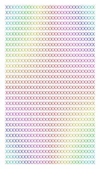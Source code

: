 <div><p><span style="color: hsl(225,50%,50%);">X</ span ><span style="color: hsl(210,50%,50%);">X</ span ><span style="color: hsl(195,50%,50%);">X</ span ><span style="color: hsl(180,50%,50%);">X</ span ><span style="color: hsl(165,50%,50%);">X</ span ><span style="color: hsl(150,50%,50%);">X</ span ><span style="color: hsl(135,50%,50%);">X</ span ><span style="color: hsl(120,50%,50%);">X</ span ><span style="color: hsl(105,50%,50%);">X</ span ><span style="color: hsl(90,50%,50%);">X</ span ><span style="color: hsl(75,50%,50%);">X</ span ><span style="color: hsl(60,50%,50%);">X</ span ><span style="color: hsl(45,50%,50%);">X</ span ><span style="color: hsl(30,50%,50%);">X</ span ><span style="color: hsl(15,50%,50%);">X</ span ><span style="color: hsl(0,50%,50%);">X</ span ><span style="color: hsl(-15,50%,50%);">X</ span ><span style="color: hsl(-30,50%,50%);">X</ span ><span style="color: hsl(-45,50%,50%);">X</ span ><span style="color: hsl(-60,50%,50%);">X</ span ><span style="color: hsl(-75,50%,50%);">X</ span ><span style="color: hsl(-90,50%,50%);">X</ span ><span style="color: hsl(-105,50%,50%);">X</ span ><span style="color: hsl(-120,50%,50%);">X</ span ><span style="color: hsl(-135,50%,50%);">X</ span ><span style="color: hsl(-150,50%,50%);">X</ span ><span style="color: hsl(-165,50%,50%);">X</ span ><span style="color: hsl(-180,50%,50%);">X</ span ><span style="color: hsl(-195,50%,50%);">X</ span ><span style="color: hsl(-210,50%,50%);">X</ span ><br><span style="color: hsl(210,50%,50%);">X</ span ><span style="color: hsl(196,50%,50%);">X</ span ><span style="color: hsl(182,50%,50%);">X</ span ><span style="color: hsl(168,50%,50%);">X</ span ><span style="color: hsl(154,50%,50%);">X</ span ><span style="color: hsl(140,50%,50%);">X</ span ><span style="color: hsl(126,50%,50%);">X</ span ><span style="color: hsl(112,50%,50%);">X</ span ><span style="color: hsl(98,50%,50%);">X</ span ><span style="color: hsl(84,50%,50%);">X</ span ><span style="color: hsl(70,50%,50%);">X</ span ><span style="color: hsl(56,50%,50%);">X</ span ><span style="color: hsl(42,50%,50%);">X</ span ><span style="color: hsl(28,50%,50%);">X</ span ><span style="color: hsl(14,50%,50%);">X</ span ><span style="color: hsl(0,50%,50%);">X</ span ><span style="color: hsl(-14,50%,50%);">X</ span ><span style="color: hsl(-28,50%,50%);">X</ span ><span style="color: hsl(-42,50%,50%);">X</ span ><span style="color: hsl(-56,50%,50%);">X</ span ><span style="color: hsl(-70,50%,50%);">X</ span ><span style="color: hsl(-84,50%,50%);">X</ span ><span style="color: hsl(-98,50%,50%);">X</ span ><span style="color: hsl(-112,50%,50%);">X</ span ><span style="color: hsl(-126,50%,50%);">X</ span ><span style="color: hsl(-140,50%,50%);">X</ span ><span style="color: hsl(-154,50%,50%);">X</ span ><span style="color: hsl(-168,50%,50%);">X</ span ><span style="color: hsl(-182,50%,50%);">X</ span ><span style="color: hsl(-196,50%,50%);">X</ span ><br><span style="color: hsl(195,50%,50%);">X</ span ><span style="color: hsl(182,50%,50%);">X</ span ><span style="color: hsl(169,50%,50%);">X</ span ><span style="color: hsl(156,50%,50%);">X</ span ><span style="color: hsl(143,50%,50%);">X</ span ><span style="color: hsl(130,50%,50%);">X</ span ><span style="color: hsl(117,50%,50%);">X</ span ><span style="color: hsl(104,50%,50%);">X</ span ><span style="color: hsl(91,50%,50%);">X</ span ><span style="color: hsl(78,50%,50%);">X</ span ><span style="color: hsl(65,50%,50%);">X</ span ><span style="color: hsl(52,50%,50%);">X</ span ><span style="color: hsl(39,50%,50%);">X</ span ><span style="color: hsl(26,50%,50%);">X</ span ><span style="color: hsl(13,50%,50%);">X</ span ><span style="color: hsl(0,50%,50%);">X</ span ><span style="color: hsl(-13,50%,50%);">X</ span ><span style="color: hsl(-26,50%,50%);">X</ span ><span style="color: hsl(-39,50%,50%);">X</ span ><span style="color: hsl(-52,50%,50%);">X</ span ><span style="color: hsl(-65,50%,50%);">X</ span ><span style="color: hsl(-78,50%,50%);">X</ span ><span style="color: hsl(-91,50%,50%);">X</ span ><span style="color: hsl(-104,50%,50%);">X</ span ><span style="color: hsl(-117,50%,50%);">X</ span ><span style="color: hsl(-130,50%,50%);">X</ span ><span style="color: hsl(-143,50%,50%);">X</ span ><span style="color: hsl(-156,50%,50%);">X</ span ><span style="color: hsl(-169,50%,50%);">X</ span ><span style="color: hsl(-182,50%,50%);">X</ span ><br><span style="color: hsl(180,50%,50%);">X</ span ><span style="color: hsl(168,50%,50%);">X</ span ><span style="color: hsl(156,50%,50%);">X</ span ><span style="color: hsl(144,50%,50%);">X</ span ><span style="color: hsl(132,50%,50%);">X</ span ><span style="color: hsl(120,50%,50%);">X</ span ><span style="color: hsl(108,50%,50%);">X</ span ><span style="color: hsl(96,50%,50%);">X</ span ><span style="color: hsl(84,50%,50%);">X</ span ><span style="color: hsl(72,50%,50%);">X</ span ><span style="color: hsl(60,50%,50%);">X</ span ><span style="color: hsl(48,50%,50%);">X</ span ><span style="color: hsl(36,50%,50%);">X</ span ><span style="color: hsl(24,50%,50%);">X</ span ><span style="color: hsl(12,50%,50%);">X</ span ><span style="color: hsl(0,50%,50%);">X</ span ><span style="color: hsl(-12,50%,50%);">X</ span ><span style="color: hsl(-24,50%,50%);">X</ span ><span style="color: hsl(-36,50%,50%);">X</ span ><span style="color: hsl(-48,50%,50%);">X</ span ><span style="color: hsl(-60,50%,50%);">X</ span ><span style="color: hsl(-72,50%,50%);">X</ span ><span style="color: hsl(-84,50%,50%);">X</ span ><span style="color: hsl(-96,50%,50%);">X</ span ><span style="color: hsl(-108,50%,50%);">X</ span ><span style="color: hsl(-120,50%,50%);">X</ span ><span style="color: hsl(-132,50%,50%);">X</ span ><span style="color: hsl(-144,50%,50%);">X</ span ><span style="color: hsl(-156,50%,50%);">X</ span ><span style="color: hsl(-168,50%,50%);">X</ span ><br><span style="color: hsl(165,50%,50%);">X</ span ><span style="color: hsl(154,50%,50%);">X</ span ><span style="color: hsl(143,50%,50%);">X</ span ><span style="color: hsl(132,50%,50%);">X</ span ><span style="color: hsl(121,50%,50%);">X</ span ><span style="color: hsl(110,50%,50%);">X</ span ><span style="color: hsl(99,50%,50%);">X</ span ><span style="color: hsl(88,50%,50%);">X</ span ><span style="color: hsl(77,50%,50%);">X</ span ><span style="color: hsl(66,50%,50%);">X</ span ><span style="color: hsl(55,50%,50%);">X</ span ><span style="color: hsl(44,50%,50%);">X</ span ><span style="color: hsl(33,50%,50%);">X</ span ><span style="color: hsl(22,50%,50%);">X</ span ><span style="color: hsl(11,50%,50%);">X</ span ><span style="color: hsl(0,50%,50%);">X</ span ><span style="color: hsl(-11,50%,50%);">X</ span ><span style="color: hsl(-22,50%,50%);">X</ span ><span style="color: hsl(-33,50%,50%);">X</ span ><span style="color: hsl(-44,50%,50%);">X</ span ><span style="color: hsl(-55,50%,50%);">X</ span ><span style="color: hsl(-66,50%,50%);">X</ span ><span style="color: hsl(-77,50%,50%);">X</ span ><span style="color: hsl(-88,50%,50%);">X</ span ><span style="color: hsl(-99,50%,50%);">X</ span ><span style="color: hsl(-110,50%,50%);">X</ span ><span style="color: hsl(-121,50%,50%);">X</ span ><span style="color: hsl(-132,50%,50%);">X</ span ><span style="color: hsl(-143,50%,50%);">X</ span ><span style="color: hsl(-154,50%,50%);">X</ span ><br><span style="color: hsl(150,50%,50%);">X</ span ><span style="color: hsl(140,50%,50%);">X</ span ><span style="color: hsl(130,50%,50%);">X</ span ><span style="color: hsl(120,50%,50%);">X</ span ><span style="color: hsl(110,50%,50%);">X</ span ><span style="color: hsl(100,50%,50%);">X</ span ><span style="color: hsl(90,50%,50%);">X</ span ><span style="color: hsl(80,50%,50%);">X</ span ><span style="color: hsl(70,50%,50%);">X</ span ><span style="color: hsl(60,50%,50%);">X</ span ><span style="color: hsl(50,50%,50%);">X</ span ><span style="color: hsl(40,50%,50%);">X</ span ><span style="color: hsl(30,50%,50%);">X</ span ><span style="color: hsl(20,50%,50%);">X</ span ><span style="color: hsl(10,50%,50%);">X</ span ><span style="color: hsl(0,50%,50%);">X</ span ><span style="color: hsl(-10,50%,50%);">X</ span ><span style="color: hsl(-20,50%,50%);">X</ span ><span style="color: hsl(-30,50%,50%);">X</ span ><span style="color: hsl(-40,50%,50%);">X</ span ><span style="color: hsl(-50,50%,50%);">X</ span ><span style="color: hsl(-60,50%,50%);">X</ span ><span style="color: hsl(-70,50%,50%);">X</ span ><span style="color: hsl(-80,50%,50%);">X</ span ><span style="color: hsl(-90,50%,50%);">X</ span ><span style="color: hsl(-100,50%,50%);">X</ span ><span style="color: hsl(-110,50%,50%);">X</ span ><span style="color: hsl(-120,50%,50%);">X</ span ><span style="color: hsl(-130,50%,50%);">X</ span ><span style="color: hsl(-140,50%,50%);">X</ span ><br><span style="color: hsl(135,50%,50%);">X</ span ><span style="color: hsl(126,50%,50%);">X</ span ><span style="color: hsl(117,50%,50%);">X</ span ><span style="color: hsl(108,50%,50%);">X</ span ><span style="color: hsl(99,50%,50%);">X</ span ><span style="color: hsl(90,50%,50%);">X</ span ><span style="color: hsl(81,50%,50%);">X</ span ><span style="color: hsl(72,50%,50%);">X</ span ><span style="color: hsl(63,50%,50%);">X</ span ><span style="color: hsl(54,50%,50%);">X</ span ><span style="color: hsl(45,50%,50%);">X</ span ><span style="color: hsl(36,50%,50%);">X</ span ><span style="color: hsl(27,50%,50%);">X</ span ><span style="color: hsl(18,50%,50%);">X</ span ><span style="color: hsl(9,50%,50%);">X</ span ><span style="color: hsl(0,50%,50%);">X</ span ><span style="color: hsl(-9,50%,50%);">X</ span ><span style="color: hsl(-18,50%,50%);">X</ span ><span style="color: hsl(-27,50%,50%);">X</ span ><span style="color: hsl(-36,50%,50%);">X</ span ><span style="color: hsl(-45,50%,50%);">X</ span ><span style="color: hsl(-54,50%,50%);">X</ span ><span style="color: hsl(-63,50%,50%);">X</ span ><span style="color: hsl(-72,50%,50%);">X</ span ><span style="color: hsl(-81,50%,50%);">X</ span ><span style="color: hsl(-90,50%,50%);">X</ span ><span style="color: hsl(-99,50%,50%);">X</ span ><span style="color: hsl(-108,50%,50%);">X</ span ><span style="color: hsl(-117,50%,50%);">X</ span ><span style="color: hsl(-126,50%,50%);">X</ span ><br><span style="color: hsl(120,50%,50%);">X</ span ><span style="color: hsl(112,50%,50%);">X</ span ><span style="color: hsl(104,50%,50%);">X</ span ><span style="color: hsl(96,50%,50%);">X</ span ><span style="color: hsl(88,50%,50%);">X</ span ><span style="color: hsl(80,50%,50%);">X</ span ><span style="color: hsl(72,50%,50%);">X</ span ><span style="color: hsl(64,50%,50%);">X</ span ><span style="color: hsl(56,50%,50%);">X</ span ><span style="color: hsl(48,50%,50%);">X</ span ><span style="color: hsl(40,50%,50%);">X</ span ><span style="color: hsl(32,50%,50%);">X</ span ><span style="color: hsl(24,50%,50%);">X</ span ><span style="color: hsl(16,50%,50%);">X</ span ><span style="color: hsl(8,50%,50%);">X</ span ><span style="color: hsl(0,50%,50%);">X</ span ><span style="color: hsl(-8,50%,50%);">X</ span ><span style="color: hsl(-16,50%,50%);">X</ span ><span style="color: hsl(-24,50%,50%);">X</ span ><span style="color: hsl(-32,50%,50%);">X</ span ><span style="color: hsl(-40,50%,50%);">X</ span ><span style="color: hsl(-48,50%,50%);">X</ span ><span style="color: hsl(-56,50%,50%);">X</ span ><span style="color: hsl(-64,50%,50%);">X</ span ><span style="color: hsl(-72,50%,50%);">X</ span ><span style="color: hsl(-80,50%,50%);">X</ span ><span style="color: hsl(-88,50%,50%);">X</ span ><span style="color: hsl(-96,50%,50%);">X</ span ><span style="color: hsl(-104,50%,50%);">X</ span ><span style="color: hsl(-112,50%,50%);">X</ span ><br><span style="color: hsl(105,50%,50%);">X</ span ><span style="color: hsl(98,50%,50%);">X</ span ><span style="color: hsl(91,50%,50%);">X</ span ><span style="color: hsl(84,50%,50%);">X</ span ><span style="color: hsl(77,50%,50%);">X</ span ><span style="color: hsl(70,50%,50%);">X</ span ><span style="color: hsl(63,50%,50%);">X</ span ><span style="color: hsl(56,50%,50%);">X</ span ><span style="color: hsl(49,50%,50%);">X</ span ><span style="color: hsl(42,50%,50%);">X</ span ><span style="color: hsl(35,50%,50%);">X</ span ><span style="color: hsl(28,50%,50%);">X</ span ><span style="color: hsl(21,50%,50%);">X</ span ><span style="color: hsl(14,50%,50%);">X</ span ><span style="color: hsl(7,50%,50%);">X</ span ><span style="color: hsl(0,50%,50%);">X</ span ><span style="color: hsl(-7,50%,50%);">X</ span ><span style="color: hsl(-14,50%,50%);">X</ span ><span style="color: hsl(-21,50%,50%);">X</ span ><span style="color: hsl(-28,50%,50%);">X</ span ><span style="color: hsl(-35,50%,50%);">X</ span ><span style="color: hsl(-42,50%,50%);">X</ span ><span style="color: hsl(-49,50%,50%);">X</ span ><span style="color: hsl(-56,50%,50%);">X</ span ><span style="color: hsl(-63,50%,50%);">X</ span ><span style="color: hsl(-70,50%,50%);">X</ span ><span style="color: hsl(-77,50%,50%);">X</ span ><span style="color: hsl(-84,50%,50%);">X</ span ><span style="color: hsl(-91,50%,50%);">X</ span ><span style="color: hsl(-98,50%,50%);">X</ span ><br><span style="color: hsl(90,50%,50%);">X</ span ><span style="color: hsl(84,50%,50%);">X</ span ><span style="color: hsl(78,50%,50%);">X</ span ><span style="color: hsl(72,50%,50%);">X</ span ><span style="color: hsl(66,50%,50%);">X</ span ><span style="color: hsl(60,50%,50%);">X</ span ><span style="color: hsl(54,50%,50%);">X</ span ><span style="color: hsl(48,50%,50%);">X</ span ><span style="color: hsl(42,50%,50%);">X</ span ><span style="color: hsl(36,50%,50%);">X</ span ><span style="color: hsl(30,50%,50%);">X</ span ><span style="color: hsl(24,50%,50%);">X</ span ><span style="color: hsl(18,50%,50%);">X</ span ><span style="color: hsl(12,50%,50%);">X</ span ><span style="color: hsl(6,50%,50%);">X</ span ><span style="color: hsl(0,50%,50%);">X</ span ><span style="color: hsl(-6,50%,50%);">X</ span ><span style="color: hsl(-12,50%,50%);">X</ span ><span style="color: hsl(-18,50%,50%);">X</ span ><span style="color: hsl(-24,50%,50%);">X</ span ><span style="color: hsl(-30,50%,50%);">X</ span ><span style="color: hsl(-36,50%,50%);">X</ span ><span style="color: hsl(-42,50%,50%);">X</ span ><span style="color: hsl(-48,50%,50%);">X</ span ><span style="color: hsl(-54,50%,50%);">X</ span ><span style="color: hsl(-60,50%,50%);">X</ span ><span style="color: hsl(-66,50%,50%);">X</ span ><span style="color: hsl(-72,50%,50%);">X</ span ><span style="color: hsl(-78,50%,50%);">X</ span ><span style="color: hsl(-84,50%,50%);">X</ span ><br><span style="color: hsl(75,50%,50%);">X</ span ><span style="color: hsl(70,50%,50%);">X</ span ><span style="color: hsl(65,50%,50%);">X</ span ><span style="color: hsl(60,50%,50%);">X</ span ><span style="color: hsl(55,50%,50%);">X</ span ><span style="color: hsl(50,50%,50%);">X</ span ><span style="color: hsl(45,50%,50%);">X</ span ><span style="color: hsl(40,50%,50%);">X</ span ><span style="color: hsl(35,50%,50%);">X</ span ><span style="color: hsl(30,50%,50%);">X</ span ><span style="color: hsl(25,50%,50%);">X</ span ><span style="color: hsl(20,50%,50%);">X</ span ><span style="color: hsl(15,50%,50%);">X</ span ><span style="color: hsl(10,50%,50%);">X</ span ><span style="color: hsl(5,50%,50%);">X</ span ><span style="color: hsl(0,50%,50%);">X</ span ><span style="color: hsl(-5,50%,50%);">X</ span ><span style="color: hsl(-10,50%,50%);">X</ span ><span style="color: hsl(-15,50%,50%);">X</ span ><span style="color: hsl(-20,50%,50%);">X</ span ><span style="color: hsl(-25,50%,50%);">X</ span ><span style="color: hsl(-30,50%,50%);">X</ span ><span style="color: hsl(-35,50%,50%);">X</ span ><span style="color: hsl(-40,50%,50%);">X</ span ><span style="color: hsl(-45,50%,50%);">X</ span ><span style="color: hsl(-50,50%,50%);">X</ span ><span style="color: hsl(-55,50%,50%);">X</ span ><span style="color: hsl(-60,50%,50%);">X</ span ><span style="color: hsl(-65,50%,50%);">X</ span ><span style="color: hsl(-70,50%,50%);">X</ span ><br><span style="color: hsl(60,50%,50%);">X</ span ><span style="color: hsl(56,50%,50%);">X</ span ><span style="color: hsl(52,50%,50%);">X</ span ><span style="color: hsl(48,50%,50%);">X</ span ><span style="color: hsl(44,50%,50%);">X</ span ><span style="color: hsl(40,50%,50%);">X</ span ><span style="color: hsl(36,50%,50%);">X</ span ><span style="color: hsl(32,50%,50%);">X</ span ><span style="color: hsl(28,50%,50%);">X</ span ><span style="color: hsl(24,50%,50%);">X</ span ><span style="color: hsl(20,50%,50%);">X</ span ><span style="color: hsl(16,50%,50%);">X</ span ><span style="color: hsl(12,50%,50%);">X</ span ><span style="color: hsl(8,50%,50%);">X</ span ><span style="color: hsl(4,50%,50%);">X</ span ><span style="color: hsl(0,50%,50%);">X</ span ><span style="color: hsl(-4,50%,50%);">X</ span ><span style="color: hsl(-8,50%,50%);">X</ span ><span style="color: hsl(-12,50%,50%);">X</ span ><span style="color: hsl(-16,50%,50%);">X</ span ><span style="color: hsl(-20,50%,50%);">X</ span ><span style="color: hsl(-24,50%,50%);">X</ span ><span style="color: hsl(-28,50%,50%);">X</ span ><span style="color: hsl(-32,50%,50%);">X</ span ><span style="color: hsl(-36,50%,50%);">X</ span ><span style="color: hsl(-40,50%,50%);">X</ span ><span style="color: hsl(-44,50%,50%);">X</ span ><span style="color: hsl(-48,50%,50%);">X</ span ><span style="color: hsl(-52,50%,50%);">X</ span ><span style="color: hsl(-56,50%,50%);">X</ span ><br><span style="color: hsl(45,50%,50%);">X</ span ><span style="color: hsl(42,50%,50%);">X</ span ><span style="color: hsl(39,50%,50%);">X</ span ><span style="color: hsl(36,50%,50%);">X</ span ><span style="color: hsl(33,50%,50%);">X</ span ><span style="color: hsl(30,50%,50%);">X</ span ><span style="color: hsl(27,50%,50%);">X</ span ><span style="color: hsl(24,50%,50%);">X</ span ><span style="color: hsl(21,50%,50%);">X</ span ><span style="color: hsl(18,50%,50%);">X</ span ><span style="color: hsl(15,50%,50%);">X</ span ><span style="color: hsl(12,50%,50%);">X</ span ><span style="color: hsl(9,50%,50%);">X</ span ><span style="color: hsl(6,50%,50%);">X</ span ><span style="color: hsl(3,50%,50%);">X</ span ><span style="color: hsl(0,50%,50%);">X</ span ><span style="color: hsl(-3,50%,50%);">X</ span ><span style="color: hsl(-6,50%,50%);">X</ span ><span style="color: hsl(-9,50%,50%);">X</ span ><span style="color: hsl(-12,50%,50%);">X</ span ><span style="color: hsl(-15,50%,50%);">X</ span ><span style="color: hsl(-18,50%,50%);">X</ span ><span style="color: hsl(-21,50%,50%);">X</ span ><span style="color: hsl(-24,50%,50%);">X</ span ><span style="color: hsl(-27,50%,50%);">X</ span ><span style="color: hsl(-30,50%,50%);">X</ span ><span style="color: hsl(-33,50%,50%);">X</ span ><span style="color: hsl(-36,50%,50%);">X</ span ><span style="color: hsl(-39,50%,50%);">X</ span ><span style="color: hsl(-42,50%,50%);">X</ span ><br><span style="color: hsl(30,50%,50%);">X</ span ><span style="color: hsl(28,50%,50%);">X</ span ><span style="color: hsl(26,50%,50%);">X</ span ><span style="color: hsl(24,50%,50%);">X</ span ><span style="color: hsl(22,50%,50%);">X</ span ><span style="color: hsl(20,50%,50%);">X</ span ><span style="color: hsl(18,50%,50%);">X</ span ><span style="color: hsl(16,50%,50%);">X</ span ><span style="color: hsl(14,50%,50%);">X</ span ><span style="color: hsl(12,50%,50%);">X</ span ><span style="color: hsl(10,50%,50%);">X</ span ><span style="color: hsl(8,50%,50%);">X</ span ><span style="color: hsl(6,50%,50%);">X</ span ><span style="color: hsl(4,50%,50%);">X</ span ><span style="color: hsl(2,50%,50%);">X</ span ><span style="color: hsl(0,50%,50%);">X</ span ><span style="color: hsl(-2,50%,50%);">X</ span ><span style="color: hsl(-4,50%,50%);">X</ span ><span style="color: hsl(-6,50%,50%);">X</ span ><span style="color: hsl(-8,50%,50%);">X</ span ><span style="color: hsl(-10,50%,50%);">X</ span ><span style="color: hsl(-12,50%,50%);">X</ span ><span style="color: hsl(-14,50%,50%);">X</ span ><span style="color: hsl(-16,50%,50%);">X</ span ><span style="color: hsl(-18,50%,50%);">X</ span ><span style="color: hsl(-20,50%,50%);">X</ span ><span style="color: hsl(-22,50%,50%);">X</ span ><span style="color: hsl(-24,50%,50%);">X</ span ><span style="color: hsl(-26,50%,50%);">X</ span ><span style="color: hsl(-28,50%,50%);">X</ span ><br><span style="color: hsl(15,50%,50%);">X</ span ><span style="color: hsl(14,50%,50%);">X</ span ><span style="color: hsl(13,50%,50%);">X</ span ><span style="color: hsl(12,50%,50%);">X</ span ><span style="color: hsl(11,50%,50%);">X</ span ><span style="color: hsl(10,50%,50%);">X</ span ><span style="color: hsl(9,50%,50%);">X</ span ><span style="color: hsl(8,50%,50%);">X</ span ><span style="color: hsl(7,50%,50%);">X</ span ><span style="color: hsl(6,50%,50%);">X</ span ><span style="color: hsl(5,50%,50%);">X</ span ><span style="color: hsl(4,50%,50%);">X</ span ><span style="color: hsl(3,50%,50%);">X</ span ><span style="color: hsl(2,50%,50%);">X</ span ><span style="color: hsl(1,50%,50%);">X</ span ><span style="color: hsl(0,50%,50%);">X</ span ><span style="color: hsl(-1,50%,50%);">X</ span ><span style="color: hsl(-2,50%,50%);">X</ span ><span style="color: hsl(-3,50%,50%);">X</ span ><span style="color: hsl(-4,50%,50%);">X</ span ><span style="color: hsl(-5,50%,50%);">X</ span ><span style="color: hsl(-6,50%,50%);">X</ span ><span style="color: hsl(-7,50%,50%);">X</ span ><span style="color: hsl(-8,50%,50%);">X</ span ><span style="color: hsl(-9,50%,50%);">X</ span ><span style="color: hsl(-10,50%,50%);">X</ span ><span style="color: hsl(-11,50%,50%);">X</ span ><span style="color: hsl(-12,50%,50%);">X</ span ><span style="color: hsl(-13,50%,50%);">X</ span ><span style="color: hsl(-14,50%,50%);">X</ span ><br><span style="color: hsl(0,50%,50%);">X</ span ><span style="color: hsl(0,50%,50%);">X</ span ><span style="color: hsl(0,50%,50%);">X</ span ><span style="color: hsl(0,50%,50%);">X</ span ><span style="color: hsl(0,50%,50%);">X</ span ><span style="color: hsl(0,50%,50%);">X</ span ><span style="color: hsl(0,50%,50%);">X</ span ><span style="color: hsl(0,50%,50%);">X</ span ><span style="color: hsl(0,50%,50%);">X</ span ><span style="color: hsl(0,50%,50%);">X</ span ><span style="color: hsl(0,50%,50%);">X</ span ><span style="color: hsl(0,50%,50%);">X</ span ><span style="color: hsl(0,50%,50%);">X</ span ><span style="color: hsl(0,50%,50%);">X</ span ><span style="color: hsl(0,50%,50%);">X</ span ><span style="color: hsl(0,50%,50%);">X</ span ><span style="color: hsl(0,50%,50%);">X</ span ><span style="color: hsl(0,50%,50%);">X</ span ><span style="color: hsl(0,50%,50%);">X</ span ><span style="color: hsl(0,50%,50%);">X</ span ><span style="color: hsl(0,50%,50%);">X</ span ><span style="color: hsl(0,50%,50%);">X</ span ><span style="color: hsl(0,50%,50%);">X</ span ><span style="color: hsl(0,50%,50%);">X</ span ><span style="color: hsl(0,50%,50%);">X</ span ><span style="color: hsl(0,50%,50%);">X</ span ><span style="color: hsl(0,50%,50%);">X</ span ><span style="color: hsl(0,50%,50%);">X</ span ><span style="color: hsl(0,50%,50%);">X</ span ><span style="color: hsl(0,50%,50%);">X</ span ><br><span style="color: hsl(-15,50%,50%);">X</ span ><span style="color: hsl(-14,50%,50%);">X</ span ><span style="color: hsl(-13,50%,50%);">X</ span ><span style="color: hsl(-12,50%,50%);">X</ span ><span style="color: hsl(-11,50%,50%);">X</ span ><span style="color: hsl(-10,50%,50%);">X</ span ><span style="color: hsl(-9,50%,50%);">X</ span ><span style="color: hsl(-8,50%,50%);">X</ span ><span style="color: hsl(-7,50%,50%);">X</ span ><span style="color: hsl(-6,50%,50%);">X</ span ><span style="color: hsl(-5,50%,50%);">X</ span ><span style="color: hsl(-4,50%,50%);">X</ span ><span style="color: hsl(-3,50%,50%);">X</ span ><span style="color: hsl(-2,50%,50%);">X</ span ><span style="color: hsl(-1,50%,50%);">X</ span ><span style="color: hsl(0,50%,50%);">X</ span ><span style="color: hsl(1,50%,50%);">X</ span ><span style="color: hsl(2,50%,50%);">X</ span ><span style="color: hsl(3,50%,50%);">X</ span ><span style="color: hsl(4,50%,50%);">X</ span ><span style="color: hsl(5,50%,50%);">X</ span ><span style="color: hsl(6,50%,50%);">X</ span ><span style="color: hsl(7,50%,50%);">X</ span ><span style="color: hsl(8,50%,50%);">X</ span ><span style="color: hsl(9,50%,50%);">X</ span ><span style="color: hsl(10,50%,50%);">X</ span ><span style="color: hsl(11,50%,50%);">X</ span ><span style="color: hsl(12,50%,50%);">X</ span ><span style="color: hsl(13,50%,50%);">X</ span ><span style="color: hsl(14,50%,50%);">X</ span ><br><span style="color: hsl(-30,50%,50%);">X</ span ><span style="color: hsl(-28,50%,50%);">X</ span ><span style="color: hsl(-26,50%,50%);">X</ span ><span style="color: hsl(-24,50%,50%);">X</ span ><span style="color: hsl(-22,50%,50%);">X</ span ><span style="color: hsl(-20,50%,50%);">X</ span ><span style="color: hsl(-18,50%,50%);">X</ span ><span style="color: hsl(-16,50%,50%);">X</ span ><span style="color: hsl(-14,50%,50%);">X</ span ><span style="color: hsl(-12,50%,50%);">X</ span ><span style="color: hsl(-10,50%,50%);">X</ span ><span style="color: hsl(-8,50%,50%);">X</ span ><span style="color: hsl(-6,50%,50%);">X</ span ><span style="color: hsl(-4,50%,50%);">X</ span ><span style="color: hsl(-2,50%,50%);">X</ span ><span style="color: hsl(0,50%,50%);">X</ span ><span style="color: hsl(2,50%,50%);">X</ span ><span style="color: hsl(4,50%,50%);">X</ span ><span style="color: hsl(6,50%,50%);">X</ span ><span style="color: hsl(8,50%,50%);">X</ span ><span style="color: hsl(10,50%,50%);">X</ span ><span style="color: hsl(12,50%,50%);">X</ span ><span style="color: hsl(14,50%,50%);">X</ span ><span style="color: hsl(16,50%,50%);">X</ span ><span style="color: hsl(18,50%,50%);">X</ span ><span style="color: hsl(20,50%,50%);">X</ span ><span style="color: hsl(22,50%,50%);">X</ span ><span style="color: hsl(24,50%,50%);">X</ span ><span style="color: hsl(26,50%,50%);">X</ span ><span style="color: hsl(28,50%,50%);">X</ span ><br><span style="color: hsl(-45,50%,50%);">X</ span ><span style="color: hsl(-42,50%,50%);">X</ span ><span style="color: hsl(-39,50%,50%);">X</ span ><span style="color: hsl(-36,50%,50%);">X</ span ><span style="color: hsl(-33,50%,50%);">X</ span ><span style="color: hsl(-30,50%,50%);">X</ span ><span style="color: hsl(-27,50%,50%);">X</ span ><span style="color: hsl(-24,50%,50%);">X</ span ><span style="color: hsl(-21,50%,50%);">X</ span ><span style="color: hsl(-18,50%,50%);">X</ span ><span style="color: hsl(-15,50%,50%);">X</ span ><span style="color: hsl(-12,50%,50%);">X</ span ><span style="color: hsl(-9,50%,50%);">X</ span ><span style="color: hsl(-6,50%,50%);">X</ span ><span style="color: hsl(-3,50%,50%);">X</ span ><span style="color: hsl(0,50%,50%);">X</ span ><span style="color: hsl(3,50%,50%);">X</ span ><span style="color: hsl(6,50%,50%);">X</ span ><span style="color: hsl(9,50%,50%);">X</ span ><span style="color: hsl(12,50%,50%);">X</ span ><span style="color: hsl(15,50%,50%);">X</ span ><span style="color: hsl(18,50%,50%);">X</ span ><span style="color: hsl(21,50%,50%);">X</ span ><span style="color: hsl(24,50%,50%);">X</ span ><span style="color: hsl(27,50%,50%);">X</ span ><span style="color: hsl(30,50%,50%);">X</ span ><span style="color: hsl(33,50%,50%);">X</ span ><span style="color: hsl(36,50%,50%);">X</ span ><span style="color: hsl(39,50%,50%);">X</ span ><span style="color: hsl(42,50%,50%);">X</ span ><br><span style="color: hsl(-60,50%,50%);">X</ span ><span style="color: hsl(-56,50%,50%);">X</ span ><span style="color: hsl(-52,50%,50%);">X</ span ><span style="color: hsl(-48,50%,50%);">X</ span ><span style="color: hsl(-44,50%,50%);">X</ span ><span style="color: hsl(-40,50%,50%);">X</ span ><span style="color: hsl(-36,50%,50%);">X</ span ><span style="color: hsl(-32,50%,50%);">X</ span ><span style="color: hsl(-28,50%,50%);">X</ span ><span style="color: hsl(-24,50%,50%);">X</ span ><span style="color: hsl(-20,50%,50%);">X</ span ><span style="color: hsl(-16,50%,50%);">X</ span ><span style="color: hsl(-12,50%,50%);">X</ span ><span style="color: hsl(-8,50%,50%);">X</ span ><span style="color: hsl(-4,50%,50%);">X</ span ><span style="color: hsl(0,50%,50%);">X</ span ><span style="color: hsl(4,50%,50%);">X</ span ><span style="color: hsl(8,50%,50%);">X</ span ><span style="color: hsl(12,50%,50%);">X</ span ><span style="color: hsl(16,50%,50%);">X</ span ><span style="color: hsl(20,50%,50%);">X</ span ><span style="color: hsl(24,50%,50%);">X</ span ><span style="color: hsl(28,50%,50%);">X</ span ><span style="color: hsl(32,50%,50%);">X</ span ><span style="color: hsl(36,50%,50%);">X</ span ><span style="color: hsl(40,50%,50%);">X</ span ><span style="color: hsl(44,50%,50%);">X</ span ><span style="color: hsl(48,50%,50%);">X</ span ><span style="color: hsl(52,50%,50%);">X</ span ><span style="color: hsl(56,50%,50%);">X</ span ><br><span style="color: hsl(-75,50%,50%);">X</ span ><span style="color: hsl(-70,50%,50%);">X</ span ><span style="color: hsl(-65,50%,50%);">X</ span ><span style="color: hsl(-60,50%,50%);">X</ span ><span style="color: hsl(-55,50%,50%);">X</ span ><span style="color: hsl(-50,50%,50%);">X</ span ><span style="color: hsl(-45,50%,50%);">X</ span ><span style="color: hsl(-40,50%,50%);">X</ span ><span style="color: hsl(-35,50%,50%);">X</ span ><span style="color: hsl(-30,50%,50%);">X</ span ><span style="color: hsl(-25,50%,50%);">X</ span ><span style="color: hsl(-20,50%,50%);">X</ span ><span style="color: hsl(-15,50%,50%);">X</ span ><span style="color: hsl(-10,50%,50%);">X</ span ><span style="color: hsl(-5,50%,50%);">X</ span ><span style="color: hsl(0,50%,50%);">X</ span ><span style="color: hsl(5,50%,50%);">X</ span ><span style="color: hsl(10,50%,50%);">X</ span ><span style="color: hsl(15,50%,50%);">X</ span ><span style="color: hsl(20,50%,50%);">X</ span ><span style="color: hsl(25,50%,50%);">X</ span ><span style="color: hsl(30,50%,50%);">X</ span ><span style="color: hsl(35,50%,50%);">X</ span ><span style="color: hsl(40,50%,50%);">X</ span ><span style="color: hsl(45,50%,50%);">X</ span ><span style="color: hsl(50,50%,50%);">X</ span ><span style="color: hsl(55,50%,50%);">X</ span ><span style="color: hsl(60,50%,50%);">X</ span ><span style="color: hsl(65,50%,50%);">X</ span ><span style="color: hsl(70,50%,50%);">X</ span ><br><span style="color: hsl(-90,50%,50%);">X</ span ><span style="color: hsl(-84,50%,50%);">X</ span ><span style="color: hsl(-78,50%,50%);">X</ span ><span style="color: hsl(-72,50%,50%);">X</ span ><span style="color: hsl(-66,50%,50%);">X</ span ><span style="color: hsl(-60,50%,50%);">X</ span ><span style="color: hsl(-54,50%,50%);">X</ span ><span style="color: hsl(-48,50%,50%);">X</ span ><span style="color: hsl(-42,50%,50%);">X</ span ><span style="color: hsl(-36,50%,50%);">X</ span ><span style="color: hsl(-30,50%,50%);">X</ span ><span style="color: hsl(-24,50%,50%);">X</ span ><span style="color: hsl(-18,50%,50%);">X</ span ><span style="color: hsl(-12,50%,50%);">X</ span ><span style="color: hsl(-6,50%,50%);">X</ span ><span style="color: hsl(0,50%,50%);">X</ span ><span style="color: hsl(6,50%,50%);">X</ span ><span style="color: hsl(12,50%,50%);">X</ span ><span style="color: hsl(18,50%,50%);">X</ span ><span style="color: hsl(24,50%,50%);">X</ span ><span style="color: hsl(30,50%,50%);">X</ span ><span style="color: hsl(36,50%,50%);">X</ span ><span style="color: hsl(42,50%,50%);">X</ span ><span style="color: hsl(48,50%,50%);">X</ span ><span style="color: hsl(54,50%,50%);">X</ span ><span style="color: hsl(60,50%,50%);">X</ span ><span style="color: hsl(66,50%,50%);">X</ span ><span style="color: hsl(72,50%,50%);">X</ span ><span style="color: hsl(78,50%,50%);">X</ span ><span style="color: hsl(84,50%,50%);">X</ span ><br><span style="color: hsl(-105,50%,50%);">X</ span ><span style="color: hsl(-98,50%,50%);">X</ span ><span style="color: hsl(-91,50%,50%);">X</ span ><span style="color: hsl(-84,50%,50%);">X</ span ><span style="color: hsl(-77,50%,50%);">X</ span ><span style="color: hsl(-70,50%,50%);">X</ span ><span style="color: hsl(-63,50%,50%);">X</ span ><span style="color: hsl(-56,50%,50%);">X</ span ><span style="color: hsl(-49,50%,50%);">X</ span ><span style="color: hsl(-42,50%,50%);">X</ span ><span style="color: hsl(-35,50%,50%);">X</ span ><span style="color: hsl(-28,50%,50%);">X</ span ><span style="color: hsl(-21,50%,50%);">X</ span ><span style="color: hsl(-14,50%,50%);">X</ span ><span style="color: hsl(-7,50%,50%);">X</ span ><span style="color: hsl(0,50%,50%);">X</ span ><span style="color: hsl(7,50%,50%);">X</ span ><span style="color: hsl(14,50%,50%);">X</ span ><span style="color: hsl(21,50%,50%);">X</ span ><span style="color: hsl(28,50%,50%);">X</ span ><span style="color: hsl(35,50%,50%);">X</ span ><span style="color: hsl(42,50%,50%);">X</ span ><span style="color: hsl(49,50%,50%);">X</ span ><span style="color: hsl(56,50%,50%);">X</ span ><span style="color: hsl(63,50%,50%);">X</ span ><span style="color: hsl(70,50%,50%);">X</ span ><span style="color: hsl(77,50%,50%);">X</ span ><span style="color: hsl(84,50%,50%);">X</ span ><span style="color: hsl(91,50%,50%);">X</ span ><span style="color: hsl(98,50%,50%);">X</ span ><br><span style="color: hsl(-120,50%,50%);">X</ span ><span style="color: hsl(-112,50%,50%);">X</ span ><span style="color: hsl(-104,50%,50%);">X</ span ><span style="color: hsl(-96,50%,50%);">X</ span ><span style="color: hsl(-88,50%,50%);">X</ span ><span style="color: hsl(-80,50%,50%);">X</ span ><span style="color: hsl(-72,50%,50%);">X</ span ><span style="color: hsl(-64,50%,50%);">X</ span ><span style="color: hsl(-56,50%,50%);">X</ span ><span style="color: hsl(-48,50%,50%);">X</ span ><span style="color: hsl(-40,50%,50%);">X</ span ><span style="color: hsl(-32,50%,50%);">X</ span ><span style="color: hsl(-24,50%,50%);">X</ span ><span style="color: hsl(-16,50%,50%);">X</ span ><span style="color: hsl(-8,50%,50%);">X</ span ><span style="color: hsl(0,50%,50%);">X</ span ><span style="color: hsl(8,50%,50%);">X</ span ><span style="color: hsl(16,50%,50%);">X</ span ><span style="color: hsl(24,50%,50%);">X</ span ><span style="color: hsl(32,50%,50%);">X</ span ><span style="color: hsl(40,50%,50%);">X</ span ><span style="color: hsl(48,50%,50%);">X</ span ><span style="color: hsl(56,50%,50%);">X</ span ><span style="color: hsl(64,50%,50%);">X</ span ><span style="color: hsl(72,50%,50%);">X</ span ><span style="color: hsl(80,50%,50%);">X</ span ><span style="color: hsl(88,50%,50%);">X</ span ><span style="color: hsl(96,50%,50%);">X</ span ><span style="color: hsl(104,50%,50%);">X</ span ><span style="color: hsl(112,50%,50%);">X</ span ><br><span style="color: hsl(-135,50%,50%);">X</ span ><span style="color: hsl(-126,50%,50%);">X</ span ><span style="color: hsl(-117,50%,50%);">X</ span ><span style="color: hsl(-108,50%,50%);">X</ span ><span style="color: hsl(-99,50%,50%);">X</ span ><span style="color: hsl(-90,50%,50%);">X</ span ><span style="color: hsl(-81,50%,50%);">X</ span ><span style="color: hsl(-72,50%,50%);">X</ span ><span style="color: hsl(-63,50%,50%);">X</ span ><span style="color: hsl(-54,50%,50%);">X</ span ><span style="color: hsl(-45,50%,50%);">X</ span ><span style="color: hsl(-36,50%,50%);">X</ span ><span style="color: hsl(-27,50%,50%);">X</ span ><span style="color: hsl(-18,50%,50%);">X</ span ><span style="color: hsl(-9,50%,50%);">X</ span ><span style="color: hsl(0,50%,50%);">X</ span ><span style="color: hsl(9,50%,50%);">X</ span ><span style="color: hsl(18,50%,50%);">X</ span ><span style="color: hsl(27,50%,50%);">X</ span ><span style="color: hsl(36,50%,50%);">X</ span ><span style="color: hsl(45,50%,50%);">X</ span ><span style="color: hsl(54,50%,50%);">X</ span ><span style="color: hsl(63,50%,50%);">X</ span ><span style="color: hsl(72,50%,50%);">X</ span ><span style="color: hsl(81,50%,50%);">X</ span ><span style="color: hsl(90,50%,50%);">X</ span ><span style="color: hsl(99,50%,50%);">X</ span ><span style="color: hsl(108,50%,50%);">X</ span ><span style="color: hsl(117,50%,50%);">X</ span ><span style="color: hsl(126,50%,50%);">X</ span ><br><span style="color: hsl(-150,50%,50%);">X</ span ><span style="color: hsl(-140,50%,50%);">X</ span ><span style="color: hsl(-130,50%,50%);">X</ span ><span style="color: hsl(-120,50%,50%);">X</ span ><span style="color: hsl(-110,50%,50%);">X</ span ><span style="color: hsl(-100,50%,50%);">X</ span ><span style="color: hsl(-90,50%,50%);">X</ span ><span style="color: hsl(-80,50%,50%);">X</ span ><span style="color: hsl(-70,50%,50%);">X</ span ><span style="color: hsl(-60,50%,50%);">X</ span ><span style="color: hsl(-50,50%,50%);">X</ span ><span style="color: hsl(-40,50%,50%);">X</ span ><span style="color: hsl(-30,50%,50%);">X</ span ><span style="color: hsl(-20,50%,50%);">X</ span ><span style="color: hsl(-10,50%,50%);">X</ span ><span style="color: hsl(0,50%,50%);">X</ span ><span style="color: hsl(10,50%,50%);">X</ span ><span style="color: hsl(20,50%,50%);">X</ span ><span style="color: hsl(30,50%,50%);">X</ span ><span style="color: hsl(40,50%,50%);">X</ span ><span style="color: hsl(50,50%,50%);">X</ span ><span style="color: hsl(60,50%,50%);">X</ span ><span style="color: hsl(70,50%,50%);">X</ span ><span style="color: hsl(80,50%,50%);">X</ span ><span style="color: hsl(90,50%,50%);">X</ span ><span style="color: hsl(100,50%,50%);">X</ span ><span style="color: hsl(110,50%,50%);">X</ span ><span style="color: hsl(120,50%,50%);">X</ span ><span style="color: hsl(130,50%,50%);">X</ span ><span style="color: hsl(140,50%,50%);">X</ span ><br><span style="color: hsl(-165,50%,50%);">X</ span ><span style="color: hsl(-154,50%,50%);">X</ span ><span style="color: hsl(-143,50%,50%);">X</ span ><span style="color: hsl(-132,50%,50%);">X</ span ><span style="color: hsl(-121,50%,50%);">X</ span ><span style="color: hsl(-110,50%,50%);">X</ span ><span style="color: hsl(-99,50%,50%);">X</ span ><span style="color: hsl(-88,50%,50%);">X</ span ><span style="color: hsl(-77,50%,50%);">X</ span ><span style="color: hsl(-66,50%,50%);">X</ span ><span style="color: hsl(-55,50%,50%);">X</ span ><span style="color: hsl(-44,50%,50%);">X</ span ><span style="color: hsl(-33,50%,50%);">X</ span ><span style="color: hsl(-22,50%,50%);">X</ span ><span style="color: hsl(-11,50%,50%);">X</ span ><span style="color: hsl(0,50%,50%);">X</ span ><span style="color: hsl(11,50%,50%);">X</ span ><span style="color: hsl(22,50%,50%);">X</ span ><span style="color: hsl(33,50%,50%);">X</ span ><span style="color: hsl(44,50%,50%);">X</ span ><span style="color: hsl(55,50%,50%);">X</ span ><span style="color: hsl(66,50%,50%);">X</ span ><span style="color: hsl(77,50%,50%);">X</ span ><span style="color: hsl(88,50%,50%);">X</ span ><span style="color: hsl(99,50%,50%);">X</ span ><span style="color: hsl(110,50%,50%);">X</ span ><span style="color: hsl(121,50%,50%);">X</ span ><span style="color: hsl(132,50%,50%);">X</ span ><span style="color: hsl(143,50%,50%);">X</ span ><span style="color: hsl(154,50%,50%);">X</ span ><br><span style="color: hsl(-180,50%,50%);">X</ span ><span style="color: hsl(-168,50%,50%);">X</ span ><span style="color: hsl(-156,50%,50%);">X</ span ><span style="color: hsl(-144,50%,50%);">X</ span ><span style="color: hsl(-132,50%,50%);">X</ span ><span style="color: hsl(-120,50%,50%);">X</ span ><span style="color: hsl(-108,50%,50%);">X</ span ><span style="color: hsl(-96,50%,50%);">X</ span ><span style="color: hsl(-84,50%,50%);">X</ span ><span style="color: hsl(-72,50%,50%);">X</ span ><span style="color: hsl(-60,50%,50%);">X</ span ><span style="color: hsl(-48,50%,50%);">X</ span ><span style="color: hsl(-36,50%,50%);">X</ span ><span style="color: hsl(-24,50%,50%);">X</ span ><span style="color: hsl(-12,50%,50%);">X</ span ><span style="color: hsl(0,50%,50%);">X</ span ><span style="color: hsl(12,50%,50%);">X</ span ><span style="color: hsl(24,50%,50%);">X</ span ><span style="color: hsl(36,50%,50%);">X</ span ><span style="color: hsl(48,50%,50%);">X</ span ><span style="color: hsl(60,50%,50%);">X</ span ><span style="color: hsl(72,50%,50%);">X</ span ><span style="color: hsl(84,50%,50%);">X</ span ><span style="color: hsl(96,50%,50%);">X</ span ><span style="color: hsl(108,50%,50%);">X</ span ><span style="color: hsl(120,50%,50%);">X</ span ><span style="color: hsl(132,50%,50%);">X</ span ><span style="color: hsl(144,50%,50%);">X</ span ><span style="color: hsl(156,50%,50%);">X</ span ><span style="color: hsl(168,50%,50%);">X</ span ><br><span style="color: hsl(-195,50%,50%);">X</ span ><span style="color: hsl(-182,50%,50%);">X</ span ><span style="color: hsl(-169,50%,50%);">X</ span ><span style="color: hsl(-156,50%,50%);">X</ span ><span style="color: hsl(-143,50%,50%);">X</ span ><span style="color: hsl(-130,50%,50%);">X</ span ><span style="color: hsl(-117,50%,50%);">X</ span ><span style="color: hsl(-104,50%,50%);">X</ span ><span style="color: hsl(-91,50%,50%);">X</ span ><span style="color: hsl(-78,50%,50%);">X</ span ><span style="color: hsl(-65,50%,50%);">X</ span ><span style="color: hsl(-52,50%,50%);">X</ span ><span style="color: hsl(-39,50%,50%);">X</ span ><span style="color: hsl(-26,50%,50%);">X</ span ><span style="color: hsl(-13,50%,50%);">X</ span ><span style="color: hsl(0,50%,50%);">X</ span ><span style="color: hsl(13,50%,50%);">X</ span ><span style="color: hsl(26,50%,50%);">X</ span ><span style="color: hsl(39,50%,50%);">X</ span ><span style="color: hsl(52,50%,50%);">X</ span ><span style="color: hsl(65,50%,50%);">X</ span ><span style="color: hsl(78,50%,50%);">X</ span ><span style="color: hsl(91,50%,50%);">X</ span ><span style="color: hsl(104,50%,50%);">X</ span ><span style="color: hsl(117,50%,50%);">X</ span ><span style="color: hsl(130,50%,50%);">X</ span ><span style="color: hsl(143,50%,50%);">X</ span ><span style="color: hsl(156,50%,50%);">X</ span ><span style="color: hsl(169,50%,50%);">X</ span ><span style="color: hsl(182,50%,50%);">X</ span ><br><span style="color: hsl(-210,50%,50%);">X</ span ><span style="color: hsl(-196,50%,50%);">X</ span ><span style="color: hsl(-182,50%,50%);">X</ span ><span style="color: hsl(-168,50%,50%);">X</ span ><span style="color: hsl(-154,50%,50%);">X</ span ><span style="color: hsl(-140,50%,50%);">X</ span ><span style="color: hsl(-126,50%,50%);">X</ span ><span style="color: hsl(-112,50%,50%);">X</ span ><span style="color: hsl(-98,50%,50%);">X</ span ><span style="color: hsl(-84,50%,50%);">X</ span ><span style="color: hsl(-70,50%,50%);">X</ span ><span style="color: hsl(-56,50%,50%);">X</ span ><span style="color: hsl(-42,50%,50%);">X</ span ><span style="color: hsl(-28,50%,50%);">X</ span ><span style="color: hsl(-14,50%,50%);">X</ span ><span style="color: hsl(0,50%,50%);">X</ span ><span style="color: hsl(14,50%,50%);">X</ span ><span style="color: hsl(28,50%,50%);">X</ span ><span style="color: hsl(42,50%,50%);">X</ span ><span style="color: hsl(56,50%,50%);">X</ span ><span style="color: hsl(70,50%,50%);">X</ span ><span style="color: hsl(84,50%,50%);">X</ span ><span style="color: hsl(98,50%,50%);">X</ span ><span style="color: hsl(112,50%,50%);">X</ span ><span style="color: hsl(126,50%,50%);">X</ span ><span style="color: hsl(140,50%,50%);">X</ span ><span style="color: hsl(154,50%,50%);">X</ span ><span style="color: hsl(168,50%,50%);">X</ span ><span style="color: hsl(182,50%,50%);">X</ span ><span style="color: hsl(196,50%,50%);">X</ span ></p></div>